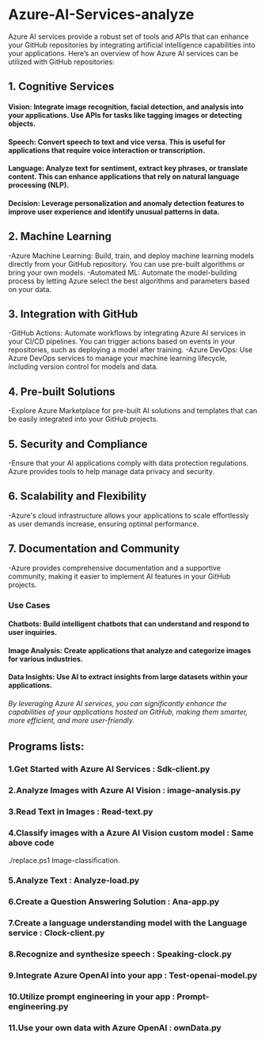 # Azure-AI-Services-analyze
Azure AI services provide a robust set of tools and APIs that can enhance your GitHub repositories by integrating artificial intelligence capabilities into your applications. Here’s an overview of how Azure AI services can be utilized with GitHub repositories:

## 1. Cognitive Services
   
#### Vision: Integrate image recognition, facial detection, and analysis into your applications. Use APIs for tasks like tagging images or detecting objects.
#### Speech: Convert speech to text and vice versa. This is useful for applications that require voice interaction or transcription.
#### Language: Analyze text for sentiment, extract key phrases, or translate content. This can enhance applications that rely on natural language processing (NLP).
#### Decision: Leverage personalization and anomaly detection features to improve user experience and identify unusual patterns in data.

## 2. Machine Learning
-Azure Machine Learning: Build, train, and deploy machine learning models directly from your GitHub repository. You can use pre-built algorithms or bring your own models.
  -Automated ML: Automate the model-building process by letting Azure select the best algorithms and parameters based on your data.

## 3. Integration with GitHub
-GitHub Actions: Automate workflows by integrating Azure AI services in your CI/CD pipelines. You can trigger actions based on events in your repositories, such as deploying a model after training.
  -Azure DevOps: Use Azure DevOps services to manage your machine learning lifecycle, including version control for models and data.

## 4. Pre-built Solutions
-Explore Azure Marketplace for pre-built AI solutions and templates that can be easily integrated into your GitHub projects.

## 5. Security and Compliance
-Ensure that your AI applications comply with data protection regulations. Azure provides tools to help manage data privacy and security.

## 6. Scalability and Flexibility
-Azure's cloud infrastructure allows your applications to scale effortlessly as user demands increase, ensuring optimal performance.

## 7. Documentation and Community
-Azure provides comprehensive documentation and a supportive community, making it easier to implement AI features in your GitHub projects.

  ### Use Cases

  #### Chatbots: Build intelligent chatbots that can understand and respond to user inquiries.
  #### Image Analysis: Create applications that analyze and categorize images for various industries.
  #### Data Insights: Use AI to extract insights from large datasets within your applications.
  
###### By leveraging Azure AI services, you can significantly enhance the capabilities of your applications hosted on GitHub, making them smarter, more efficient, and more user-friendly.

## Programs lists:

### 1.Get Started with Azure AI Services : Sdk-client.py
### 2.Analyze Images with Azure AI Vision : image-analysis.py
### 3.Read Text in Images : Read-text.py
### 4.Classify images with a Azure AI Vision custom model : Same above code 
./replace.ps1
Image-classification.
### 5.Analyze Text : Analyze-load.py
### 6.Create a Question Answering Solution : Ana-app.py
### 7.Create a language understanding model with the Language service : Clock-client.py
### 8.Recognize and synthesize speech : Speaking-clock.py
### 9.Integrate Azure OpenAI into your app : Test-openai-model.py
### 10.Utilize prompt engineering in your app : Prompt-engineering.py
### 11.Use your own data with Azure OpenAI : ownData.py
